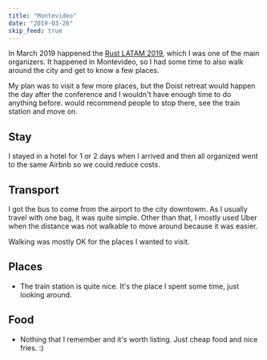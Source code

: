 ```yaml
---
title: "Montevideo"
date: "2019-03-26"
skip_feed: true
---
```


In March 2019 happened the [Rust LATAM 2019](/rustlatam2019), which I was one
of the main organizers. It happened in Montevideo, so I had some time to also
walk around the city and get to know a few places.

My plan was to visit a few more places, but the Doist retreat would happen the day after the conference and I wouldn't have enough time to do anything before.
would recommend people to stop there, see the train station and move on.

## Stay

I stayed in a hotel for 1 or 2 days when I arrived and then all organized went
to the same Airbnb so we could reduce costs.

## Transport

I got the bus to come from the airport to the city downtowm. As I usually
travel with one bag, it was quite simple. Other than that, I mostly used Uber
when the distance was not walkable to move around because it was easier.

Walking was mostly OK for the places I wanted to visit.


## Places

* The train station is quite nice. It's the place I spent some time, just
  looking around.

## Food

* Nothing that I remember and it's worth listing. Just cheap food and nice fries. :)
